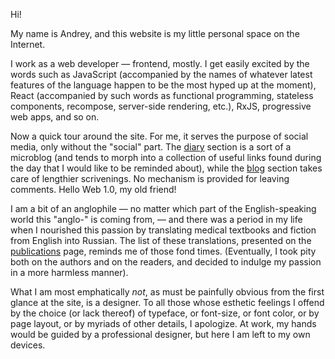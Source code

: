 Hi!

My name is Andrey, and this website is my little personal space on the Internet.

I work as a web developer — frontend, mostly. I get easily excited by the words
such as JavaScript (accompanied by the names of whatever latest features of the language
happen to be the most hyped up at the moment), React (accompanied by such words as functional programming,
stateless components, recompose, server-side rendering, etc.), RxJS, progressive
web apps, and so on.

Now a quick tour around the site. For me, it serves the purpose of social media, only without
the "social" part. The [diary](/diary/) section is a sort of a microblog (and tends
to morph into a collection of useful links found during the day that I would
like to be reminded about), while the [blog](/blog/) section takes care of lengthier scrivenings.
No mechanism is provided for leaving comments. Hello Web 1.0, my old friend!

I am a bit of an anglophile — no matter which part of the English-speaking
world this "anglo-" is coming from, — and there was a period in my life when
I nourished this passion by translating medical textbooks and fiction from English
into Russian. The list of these translations, presented on the
[publications](/publications/) page, reminds me of those fond times. (Eventually,
I took pity both on the authors and on the readers, and decided to indulge my passion
in a more harmless manner).

What I am most emphatically *not*, as must be painfully obvious from the first glance
at the site, is a designer. To all those whose esthetic feelings I offend by
the choice (or lack thereof) of typeface, or font-size, or font color, or by page layout,
or by myriads of other details, I apologize. At work, my hands would be guided by
a professional designer, but here I am left to my own devices.
